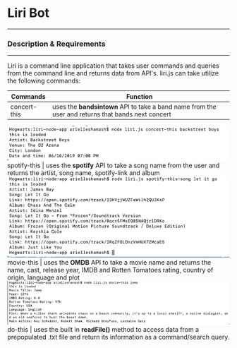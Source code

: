 # Liri Bot
---

### Description & Requirements
---
Liri is a command line application that takes user commands and queries from the command line and returns data from API's. liri.js can take utilize the following commands:

Commands | Function
---------|---------
concert-this | uses the **bandsintown** API to take a band name from the user and returns that bands next concert
![concert](/images/concert-this.png)
spotify-this | uses the **spotify** API to take a song name from the user and returns the artist, song name, spotify-link and album 
![spotify](/images/spotify-this-song.png)
movie-this | uses the **OMDB** API to take a movie name and returns the name, cast, release year, IMDB and Rotten Tomatoes rating, country of origin, language and plot 
![movie](/images/movie-this.png)
do-this | uses the built in **readFile()** method to access data from a prepopulated .txt file and return its information as a command/search query.